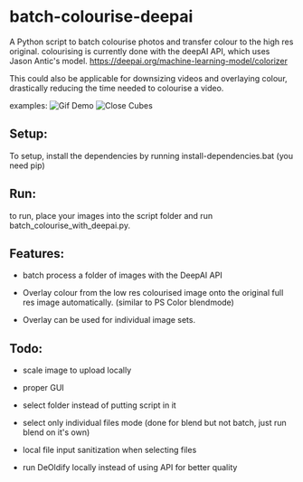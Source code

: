 # batch-colourise-deepai
 A Python script to batch colourise photos and transfer colour to the high res original. colourising is currently done with the deepAI API, which uses Jason Antic's model.  https://deepai.org/machine-learning-model/colorizer
 
 This could also be applicable for downsizing videos and overlaying colour, drastically reducing the time needed to colourise a video.
 
 examples:
![Gif Demo](https://github.com/endim8/batch-colourise-deepai/blob/master/Example/gifdemo.gif)
![Close Cubes](https://github.com/endim8/batch-colourise-deepai/blob/master/Example/sidebyside.png)
 ## Setup:
 To setup, install the dependencies by running install-dependencies.bat (you need pip)
 
 ## Run:
 to run, place your images into the script folder and run batch_colourise_with_deepai.py.
 
 ## Features:
 - batch process a folder of images with the DeepAI API
 
 - Overlay colour from the low res colourised image onto the original full res image automatically. (similar to PS Color blendmode)
 
 - Overlay can be used for individual image sets.
 
 ## Todo:
 - scale image to upload locally
 
 - proper GUI
 
 - select folder instead of putting script in it
 
 - select only individual files mode (done for blend but not batch, just run blend on it's own)
 
 - local file input sanitization when selecting files
 
 - run DeOldify locally instead of using API for better quality
